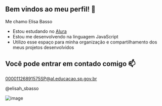 ## Bem vindos ao meu perfil! 🤍

Me chamo Elisa Basso

- Estou estudando no [Alura](https://www.alura.com.br)
- Estou me desenvolvendo na linguagem JavaScript
- Utilizo esse espaço para minha organização e compartilhamento dos meus projetos desenvolvidos

## Você pode entrar em contado comigo 📫

00001126891575SP@al.educacao.sp.gov.br

@elisah_sbasso


![image](https://github.com/user-attachments/assets/1ef5ad01-1dc0-493c-bd1d-183b2ee133b2)
